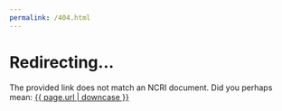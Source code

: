 ```yaml
---
permalink: /404.html
---
```


<!DOCTYPE html>
<html lang="en">

<head>
  <meta charset="utf-8">

  <script>
    window.onload = () => {
        currentURL = window.location.href;
        lowerCaseURL = currentURL.toLowerCase();
        if (currentURL != lowerCaseURL) {
            location.replace(lowerCaseURL);
        }
    };
</script>

</head>

<body>
  <h1>Redirecting...</h1>
  The provided link does not match an NCRI document. Did you perhaps mean: <a href="{{ page.url | downcase }}">{{ page.url | downcase }}</a>
</body>

</html>
